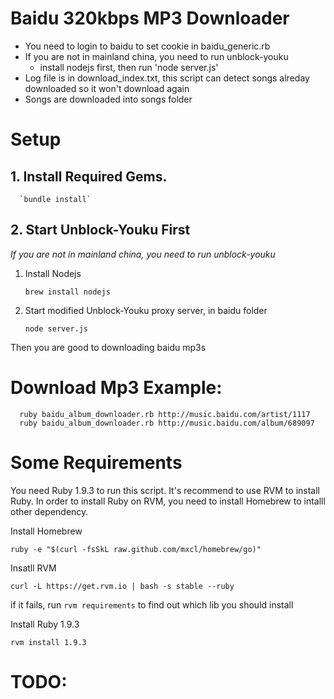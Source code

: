 # Baidu 320kbps MP3 Downloader

* You need to login to baidu to set cookie in baidu_generic.rb
* If you are not in mainland china, you need to run unblock-youku
  * install nodejs first, then run 'node server.js'
* Log file is in download_index.txt, this script can detect songs alreday downloaded so it won't download again
* Songs are downloaded into songs folder

# Setup
## 1. Install Required Gems.
      `bundle install`
## 2. Start Unblock-Youku First
*If you are not in mainland china, you need to run unblock-youku*

1. Install Nodejs

      `brew install nodejs`

2. Start modified Unblock-Youku proxy server, in baidu folder

      `node server.js`

Then you are good to downloading baidu mp3s

# Download Mp3 Example: 

      ruby baidu_album_downloader.rb http://music.baidu.com/artist/1117 
      ruby baidu_album_downloader.rb http://music.baidu.com/album/689097 


# Some Requirements 

You need Ruby 1.9.3 to run this script. It's recommend to use RVM to install Ruby. In order to install Ruby on RVM, you need to install Homebrew to intalll other dependency. 

Install Homebrew

`ruby -e "$(curl -fsSkL raw.github.com/mxcl/homebrew/go)"`

Insatll RVM

`curl -L https://get.rvm.io | bash -s stable --ruby`

if it fails, run
`rvm requirements`
to find out which lib you should install

Install Ruby 1.9.3

`rvm install 1.9.3`

# TODO: 
